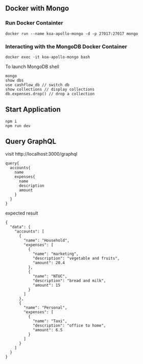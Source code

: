 ## Docker with Mongo
### Run Docker Containter
```
docker run --name koa-apollo-mongo -d -p 27017:27017 mongo
```
### Interacting with the MongoDB Docker Container
```
docker exec -it koa-apollo-mongo bash
```
To launch MongoDB shell
```
mongo
show dbs
use cashflow_db // switch db
show collections // display collections
db.expenses.drop() // drop a collection
```
## Start Application
```
npm i
npm run dev
```
## Query GraphQL
visit http://localhost:3000/graphql
```
query{
  accounts{
    name
    expenses{
      name
      description
      amount
    }
  }
}
```
expected result
```
{
  "data": {
    "accounts": [
      {
        "name": "Household",
        "expenses": [
          {
            "name": "marketing",
            "description": "vegetable and fruits",
            "amount": 20.4
          },
          {
            "name": "NTUC",
            "description": "bread and milk",
            "amount": 15
          }
        ]
      },
      {
        "name": "Personal",
        "expenses": [
          {
            "name": "Taxi",
            "description": "office to home",
            "amount": 6.5
          }
        ]
      }
    ]
  }
}
```